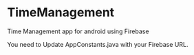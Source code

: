 # TimeManagement
Time Management app for android using Firebase

You need to Update AppConstants.java with your Firebase URL. 
